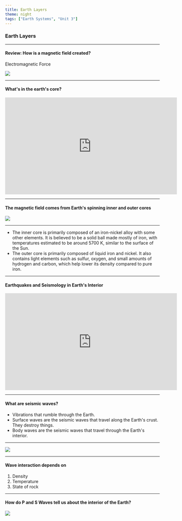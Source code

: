 ```yaml
---
title: Earth Layers
theme: night
tags: ["Earth Systems", "Unit 3"]
---
```


### Earth Layers

---

#### Review: How is a magnetic field created?

Electromagnetic Force

<img src="/assets/slides/earth_magnetic_field.jpg" style="margin: 0 auto; display: block;">

---

#### What's in the earth's core?

<iframe style="margin: 0 auto; display: block;" width="560" height="315" src="https://www.youtube.com/embed/XXTEWQdu3aE?si=dO2A7zruCtHHOSeo" title="YouTube video player" frameborder="0" allow="accelerometer; autoplay; clipboard-write; encrypted-media; gyroscope; picture-in-picture; web-share" referrerpolicy="strict-origin-when-cross-origin" allowfullscreen></iframe>

---

#### The magnetic field comes from Earth's spinning inner and outer cores

<img src="/assets/slides/innercore.jpg" style="margin: 0 auto; display: block;">

---

- The inner core is primarily composed of an iron-nickel alloy with some other elements. It is believed to be a solid ball made mostly of iron, with temperatures estimated to be around 5700 K, similar to the surface of the Sun.
- The outer core is primarily composed of liquid iron and nickel. It also contains light elements such as sulfur, oxygen, and small amounts of hydrogen and carbon, which help lower its density compared to pure iron. <!-- .element: class="fragment" data-fragment-index="1" -->

---

#### Earthquakes and Seismology in Earth's Interior

<iframe style="margin: 0 auto; display: block;" width="560" height="315" src="https://www.youtube.com/embed/Prey5z8WQiU?si=gChY2Kj5y3azKS1a" title="YouTube video player" frameborder="0" allow="accelerometer; autoplay; clipboard-write; encrypted-media; gyroscope; picture-in-picture; web-share" referrerpolicy="strict-origin-when-cross-origin" allowfullscreen></iframe>

---

#### What are seismic waves?

- Vibrations that rumble through the Earth. <!-- .element: class="fragment" data-fragment-index="1" -->
- Surface waves are the seismic waves that travel along the Earth's crust. They destroy things. <!-- .element: class="fragment" data-fragment-index="2" -->
- Body waves are the seismic waves that travel through the Earth's interior. <!-- .element: class="fragment" data-fragment-index="3" -->

---

<img src="/assets/slides/pswaves.png" style="margin: 0 auto; display: block;">

---

#### Wave interaction depends on

1. Density
2. Temperature
3. State of rock

---

#### How do P and S Waves tell us about the interior of the Earth?

<img src="/assets/slides/pswaves2.jpg" style="margin: 0 auto; display: block;">
